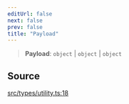 ```yaml
---
editUrl: false
next: false
prev: false
title: "Payload"
---
```


> **Payload**: `object` \| `object` \| `object`

## Source

[src/types/utility.ts:18](https://github.com/sern-handler/handler/blob/222ecd9b61ad0b94830a2a9444118f01e1b7d6cd/src/types/utility.ts#L18)
